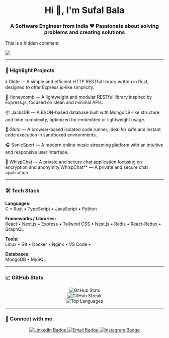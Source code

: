 <h1 align="center">Hi 👋, I'm Sufal Bala</h1>
<h3 align="center">A Software Engineer from India ❤️ Passionate about solving problems and creating solutions</h3>
This is a hidden comment 
<p align="left"> <img src="https://komarev.com/ghpvc/?username=true&label=Profile%20views&color=0e75b6&style=flat"/> </p> 


---

### 🚀 Highlight Projects

🌀 Glote — A simple and efficient HTTP RESTful library written in Rust, designed to offer Express.js-like simplicity.

🍯 Honeycomb — A lightweight and modular RESTful library inspired by Express.js, focused on clean and minimal APIs.

📦 JacksDB — A BSON-based database built with MongoDB-like structure and time complexity, optimized for embedded or lightweight usage.

🧪 Gluto — A browser-based isolated code runner, ideal for safe and instant code execution in sandboxed environments.

🎧 SonicSport — A modern online music streaming platform with an intuitive and responsive user interface.

🔐 WhispChat — A private and secure chat application focusing on encryption and anonymity.WhispChat** — A private and secure chat application  


---

### 🛠️ Tech Stack

**Languages:**  
C • Rust • TypeScript • JavaScript • Python  

**Frameworks / Libraries:**  
React • Next.js • Express • Tailwind CSS • Nest.js  • Redis • React-Redux • GraphQL

**Tools:**  
Linux • Git • Docker • Nginx • VS Code • 

**Databases:**  
MongoDB • MySQL  

---

### 📈 GitHub Stats

<p align="center">

  <img src="https://github-readme-stats.vercel.app/api?username=sufal54&show_icons=true&theme=tokyonight" alt="GitHub Stats" />
  <br />
  <img src="https://github-readme-streak-stats.herokuapp.com/?user=sufal54&theme=tokyonight" alt="GitHub Streak" />
  <br />

  <img src="https://github-readme-stats.vercel.app/api/top-langs/?username=sufal54&layout=compact&theme=tokyonight" alt="Top Languages" />
</p>

---

### 🔗 Connect with me

<p align="center">
  <a href="https://www.linkedin.com/in/sufal-bala-b404242a9" target="_blank">
    <img src="https://img.shields.io/badge/LinkedIn-0A66C2?style=flat&logo=linkedin&logoColor=white" alt="LinkedIn Badge" />
  </a>
  <a href="mailto:sufalbala29@gmail.com" target="_blank">
    <img src="https://img.shields.io/badge/Gmail-D14836?style=flat&logo=gmail&logoColor=white" alt="Email Badge" />
  </a>
  <a href="https://www.instagram.com/sufalbala74?igsh=MTNtbWEwYzRqd3Bk" target="_blank">
    <img src="https://img.shields.io/badge/Instagram-E4405F?style=flat&logo=instagram&logoColor=white" alt="Instagram Badge" />
  </a>
</p>
